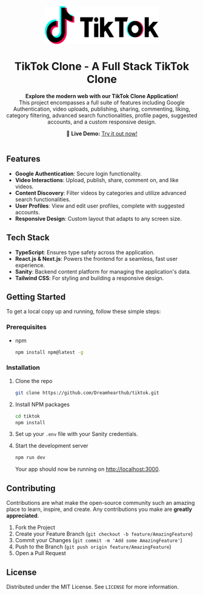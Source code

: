 

<div align="center">
  <a href="https://github.com/jeffjiang13/tiktok">
    <img src="utils/TikTok_logo.webp" alt="TikTok Logo" width="300" height="100" />
  </a>
</div>

<h1 align="center">TikTok Clone - A Full Stack TikTok Clone</h1>

<p align="center">
  <strong>Explore the modern web with our TikTok Clone Application!</strong><br>
  This project encompasses a full suite of features including Google Authentication, video uploads, publishing, sharing, commenting, liking, category filtering, advanced search functionalities, profile pages, suggested accounts, and a custom responsive design.
</p>

<div align="center">
  👋 <strong>Live Demo:</strong> <a href="https://jj-tiktok.vercel.app/">Try it out now!</a>
</div>

<br />

## Features

- **Google Authentication**: Secure login functionality.
- **Video Interactions**: Upload, publish, share, comment on, and like videos.
- **Content Discovery**: Filter videos by categories and utilize advanced search functionalities.
- **User Profiles**: View and edit user profiles, complete with suggested accounts.
- **Responsive Design**: Custom layout that adapts to any screen size.

## Tech Stack

- **TypeScript**: Ensures type safety across the application.
- **React.js & Next.js**: Powers the frontend for a seamless, fast user experience.
- **Sanity**: Backend content platform for managing the application's data.
- **Tailwind CSS**: For styling and building a responsive design.

## Getting Started

To get a local copy up and running, follow these simple steps:

### Prerequisites

- npm
  ```sh
  npm install npm@latest -g
  ```

### Installation

1. Clone the repo
   ```sh
   git clone https://github.com/Dreamhearthub/tiktok.git
   ```
2. Install NPM packages
   ```sh
   cd tiktok
   npm install
   ```
3. Set up your `.env` file with your Sanity credentials.

4. Start the development server
   ```sh
   npm run dev
   ```
   Your app should now be running on [http://localhost:3000](http://localhost:3000).

## Contributing

Contributions are what make the open-source community such an amazing place to learn, inspire, and create. Any contributions you make are **greatly appreciated**.

1. Fork the Project
2. Create your Feature Branch (`git checkout -b feature/AmazingFeature`)
3. Commit your Changes (`git commit -m 'Add some AmazingFeature'`)
4. Push to the Branch (`git push origin feature/AmazingFeature`)
5. Open a Pull Request

## License

Distributed under the MIT License. See `LICENSE` for more information.
